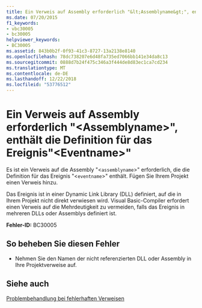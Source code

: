 ```yaml
---
title: Ein Verweis auf Assembly erforderlich "&lt;Assemblyname&gt;", enthält die Definition für das Ereignis"&lt;Eventname&gt;"
ms.date: 07/20/2015
f1_keywords:
- vbc30005
- bc30005
helpviewer_keywords:
- BC30005
ms.assetid: 843b0b2f-0f93-41c3-8727-13a2138e8140
ms.openlocfilehash: 78dc738207e6d48fa735ed7066bb141e34da8c13
ms.sourcegitcommit: 0888d7b24f475c346a3f444de8d83ec1ca7cd234
ms.translationtype: MT
ms.contentlocale: de-DE
ms.lasthandoff: 12/22/2018
ms.locfileid: "53776512"
---
```

# <a name="reference-required-to-assembly-ltassemblynamegt-containing-the-definition-for-event-lteventnamegt"></a>Ein Verweis auf Assembly erforderlich "&lt;Assemblyname&gt;", enthält die Definition für das Ereignis"&lt;Eventname&gt;"
Es ist ein Verweis auf die Assembly "<`assemblyname`>" erforderlich, die die Definition für das Ereignis "<`eventname`>" enthält. Fügen Sie Ihrem Projekt einen Verweis hinzu.  
  
 Das Ereignis ist in einer Dynamic Link Library (DLL) definiert, auf die in Ihrem Projekt nicht direkt verwiesen wird. Visual Basic-Compiler erfordert einen Verweis auf die Mehrdeutigkeit zu vermeiden, falls das Ereignis in mehreren DLLs oder Assemblys definiert ist.  
  
 **Fehler-ID:** BC30005  
  
## <a name="to-correct-this-error"></a>So beheben Sie diesen Fehler  
  
-   Nehmen Sie den Namen der nicht referenzierten DLL oder Assembly in Ihre Projektverweise auf.  
  
## <a name="see-also"></a>Siehe auch  
 [Problembehandlung bei fehlerhaften Verweisen](/visualstudio/ide/troubleshooting-broken-references)
